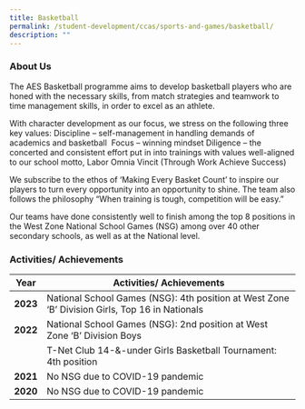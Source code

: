 ```yaml
---
title: Basketball
permalink: /student-development/ccas/sports-and-games/basketball/
description: ""
---
```


### About Us

The AES Basketball programme aims to develop basketball players who are honed with the necessary skills, from match strategies and teamwork to time management skills, in order to excel as an athlete. 

With character development as our focus, we stress on the following three key values:
Discipline – self-management in handling demands of academics and basketball 
Focus – winning mindset
Diligence – the concerted and consistent effort put in into trainings with values well-aligned to our school motto, Labor Omnia Vincit (Through Work Achieve Success)

We subscribe to the ethos of ‘Making Every Basket Count’ to inspire our players to turn every opportunity into an opportunity to shine. The team also follows the philosophy “When training is tough, competition will be easy.” 

Our teams have done consistently well to finish among the top 8 positions in the West Zone National School Games (NSG) among over 40 other secondary schools, as well as at the National level.

### Activities/ Achievements



| Year| Activities/ Achievements | 
| -------- | -------- | 
| **2023**   |  National School Games (NSG): 4th position at West Zone ‘B’ Division Girls, Top 16 in Nationals   | 
| **2022**   | National School Games (NSG): 2nd position at West Zone ‘B’ Division Boys  | 
|  |  T-Net Club 14-&-under Girls Basketball Tournament: 4th position  | 
| **2021**   |  No NSG due to COVID-19 pandemic  | 
| **2020**   |  No NSG due to COVID-19 pandemic  | 